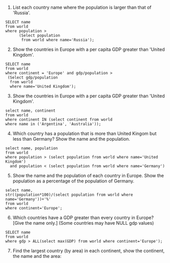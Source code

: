 1. List each country name where the population is larger than that of 'Russia'.
```
SELECT name 
from world 
where population > 
      (Select population
       from world where name='Russia');
```

2. Show the countries in Europe with a per capita GDP greater than 'United Kingdom'.
```
SELECT name
from world
where continent = 'Europe' and gdp/population >
 (Select gdp/population 
  from world
  where name='United Kingdom');
  ```
  
3. Show the countries in Europe with a per capita GDP greater than 'United Kingdom'.
```
select name, continent
from world
where continent IN (select continent from world 
where name in ('Argentina', 'Australia'));
```

4. Which country has a population that is more than United Kingom but less than Germany? Show the name and the population.
```
select name, population 
from world
where population > (select population from world where name='United Kingdom')
  and population < (select population from world where name='Germany')
```

5. Show the name and the population of each country in Europe. Show the population as a percentage of the population of Germany.
```
select name, 
str((population*100)/(select population from world where name='Germany'))+'%'
from world
where continent='Europe';
```

6. Which countries have a GDP greater than every country in Europe? [Give the name only.] (Some countries may have NULL gdp values)
```
SELECT name
from world 
where gdp > ALL(select max(GDP) from world where continent='Europe');
```

7. Find the largest country (by area) in each continent, show the continent, the name and the area:
```

```
